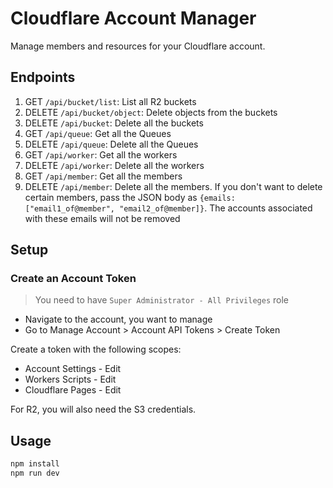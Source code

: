 # Cloudflare Account Manager

Manage members and resources for your Cloudflare account.

## Endpoints

1. GET `/api/bucket/list`: List all R2 buckets
2. DELETE `/api/bucket/object`: Delete objects from the buckets
3. DELETE `/api/bucket`: Delete all the buckets
4. GET `/api/queue`: Get all the Queues
5. DELETE `/api/queue`: Delete all the Queues
6. GET `/api/worker`: Get all the workers
7. DELETE `/api/worker`: Delete all the workers
8. GET `/api/member`: Get all the members
9. DELETE `/api/member`: Delete all the members. If you don't want to delete certain members, pass the JSON body as `{emails: ["email1_of@member", "email2_of@member]}`. The accounts associated with these emails will not be removed

## Setup

### Create an Account Token

> You need to have `Super Administrator - All Privileges` role

- Navigate to the account, you want to manage
- Go to Manage Account > Account API Tokens > Create Token

Create a token with the following scopes:
- Account Settings - Edit
- Workers Scripts - Edit
- Cloudflare Pages - Edit

For R2, you will also need the S3 credentials.


## Usage

```sh
npm install
npm run dev
```
